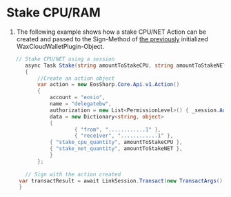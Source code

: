 # Stake CPU/RAM

1. The following example shows how a stake CPU/NET Action can be created and passed to the Sign-Method of [the previously](https://liquiidio.gitbook.io/unity-plugin-suite/v/wcwunity/examples/example_a) initialized WaxCloudWalletPlugin-Object.

```csharp
   // Stake CPU/NET using a session
      async Task Stake(string amountToStakeCPU, string amountToStakeNET  )
      {
          //Create an action object
          var action = new EosSharp.Core.Api.v1.Action()
          {
              account = "eosio",
              name = "delegatebw",
              authorization = new List<PermissionLevel>() { _session.Auth },
              data = new Dictionary<string, object>
              {
                      { "from", "............1" },
                      { "receiver", "............1" },
		      { "stake_cpu_quantity", amountToStakeCPU },
		      { "stake_net_quantity", amountToStakeNET },
              }
          };
		
	  // Sign with the action created
	var transactResult = await LinkSession.Transact(new TransactArgs() { Action = action });
	}
```
